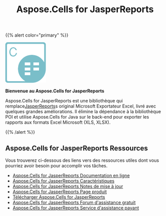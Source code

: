 ﻿---
title: Aspose.Cells for JasperReports
type: docs
weight: 100
url: /fr/jasperreports/
is_root: true
---
{{% alert color="primary" %}}

**![à faire:image_alt_text](jasperreports_logo.png)**

**Bienvenue au Aspose.Cells for JasperReports**

 Aspose.Cells for JasperReports est une bibliothèque qui remplace[JasperReports](https://community.jaspersoft.com/project/jasperreports-library)s original Microsoft Exportateur Excel, livré avec quelques grandes améliorations. Il élimine la dépendance à la bibliothèque POI et utilise Aspose.Cells for Java sur le back-end pour exporter les rapports aux formats Excel Microsoft (XLS, XLSX).

{{% /alert %}}

## **Aspose.Cells for JasperReports Ressources**

Vous trouverez ci-dessous des liens vers des ressources utiles dont vous pourriez avoir besoin pour accomplir vos tâches.

- [Aspose.Cells for JasperReports Documentation en ligne](/cells/fr/jasperreports/)
- [Aspose.Cells for JasperReports Caractéristiques](/cells/fr/jasperreports/feature-overview/)
- [Aspose.Cells for JasperReports Notes de mise à jour](https://releases.aspose.com/fr/cells/jasperreports/release-notes/)
- [Aspose.Cells for JasperReports Page produit](https://products.aspose.com/cells/jasperreports/)
- [Télécharger Aspose.Cells for JasperReports](https://downloads.aspose.com/cells/jasperreports)
- [Aspose.Cells for JasperReports Forum d'assistance gratuit](https://forum.aspose.com/c/cells/9)
- [Aspose.Cells for JasperReports Service d'assistance payant](https://helpdesk.aspose.com/)

